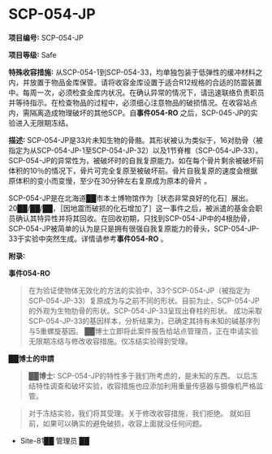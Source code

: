 # SCP-054-JP
**项目编号∶** SCP-054-JP

**项目等级∶** Safe

**特殊收容措施∶** 从SCP-054-1到SCP-054-33，均单独包装于低弹性的缓冲材料之内，并放置于物品金库保管。请将收容金库设置于适合R12规格的合适的防震装置中。每周一次，必须检查金库内状况。在确认异常的情况下，请迅速联络负责职员并等待指示。在检查物品的过程中，必须细心注意物品的破损情况。在收容站点内，需隔离造成物理破坏的其他SCP。自**事件054-RO** 之后，SCP-045-JP的实验进入无限期冻结。

**描述∶** SCP-054-JP是33片未知生物的骨骼。其形状被认为类似于，16对肋骨（被指定为从SCP-054-JP-1至SCP-054-JP-32）以及1节脊椎（SCP-054-JP-33）。SCP-054-JP的异常性为，被破坏时的自我复原能力。如在每个骨片剩余被破坏前体积的10％的情况下，骨片可完全复原至被破坏前。骨片自我复原的速度会根据原体积的变小而变慢，至少在30分钟左右复原成为原本的骨片 。

SCP-054-JP是在北海道██市本土博物馆作为［状态非常良好的化石］展出。20██/██/██，［因地震而破损的化石增加了］这一事件之后，被派遣的基金会职员确认其特异性并将其回收。在回收初期，只找到SCP-054-JP中的4根肋骨，SCP-054-JP被简单的认为是只是拥有很强自我复原能力的骨头，SCP-054-JP-33于实验中突然生成。详情请参考**事件054-RO** 。

**附录∶** 



**事件054-RO** 

> 在为验证使物体无效化的方法的实验中，33个SCP-054-JP（被指定为SCP-054-JP-33）复原成为与之前不同的形状。目前为止，SCP-054-JP的外观为生物肋骨的形状。SCP-054-JP-33呈现出脊柱的形状。
成功采取SCP-054-JP-33的基因样本，分析结果为，已确定其持有未知的碱基序列与5重螺旋基因。
██博士立即将此案件报告给站点管理员，正在申请实验无限期冻结与修改收容措施。仅冻结实验得到受理。
> 

**██博士的申請** 


> **██博士∶** SCP-054-JP的特性多于我们所考虑的，是未知的东西。
以后冻结特性调查和破坏实验，收容措施也应添加利用重量传感器与摄像机严格监管。
> 


> 对于冻结实验，我们将其受理。关于修改收容措施，我们拒绝。
就如目前，如果可以确实的避免破损，收容上面就没任何问题。
- Site-81██ 管理员 ██
> 

